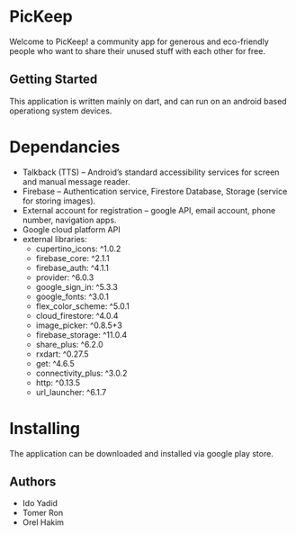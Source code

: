 # PicKeep

Welcome to PicKeep! a community app for generous and eco-friendly people who want to share their unused stuff with each other for free. 

## Getting Started
This application is written mainly on dart, and can run on an android based operationg system devices.

# Dependancies
* Talkback (TTS) – Android’s standard accessibility services for screen and manual message reader.
* Firebase – Authentication service, Firestore Database, Storage (service for storing images).
* External account for registration – google API, email account, phone number, navigation apps.
* Google cloud platform API
* external libraries:
  - cupertino_icons: ^1.0.2
  - firebase_core: ^2.1.1
  - firebase_auth: ^4.1.1
  - provider: ^6.0.3
  - google_sign_in: ^5.3.3
  - google_fonts: ^3.0.1
  - flex_color_scheme: ^5.0.1
  - cloud_firestore: ^4.0.4
  - image_picker: ^0.8.5+3
  - firebase_storage: ^11.0.4
  - share_plus: ^6.2.0
  - rxdart: ^0.27.5
  - get: ^4.6.5
  - connectivity_plus: ^3.0.2
  - http: ^0.13.5
  - url_launcher: ^6.1.7

# Installing
The application can be downloaded and installed via google play store.

## Authors
* Ido Yadid
* Tomer Ron
* Orel Hakim
